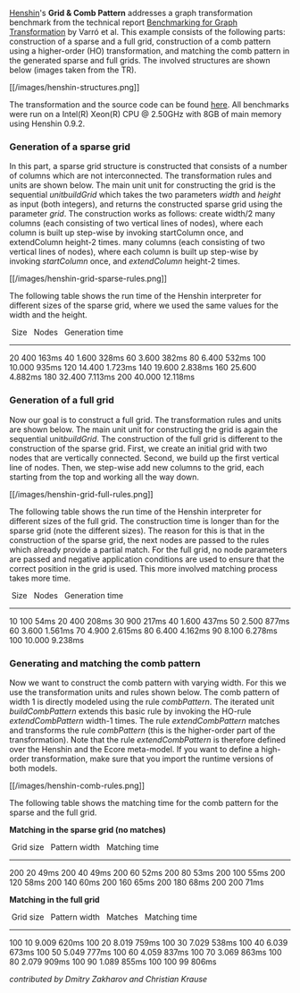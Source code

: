 [Henshin](Home "wikilink")\'s **Grid & Comb Pattern** addresses a
graph transformation benchmark from the technical report [Benchmarking
for Graph
Transformation](http://www.cs.bme.hu/~gervarro/publication/TUB-TR-05-EE17.pdf)
by Varró et al. This example consists of the following parts:
construction of a sparse and a full grid, construction of a comb pattern
using a higher-order (HO) transformation, and matching the comb pattern
in the generated sparse and full grids. The involved structures are
shown below (images taken from the TR).

[[/images/henshin-structures.png]]

The transformation and the source code can be found
[here](https://git.eclipse.org/c/henshin/org.eclipse.emft.henshin.git/tree/plugins/org.eclipse.emf.henshin.examples/src/org/eclipse/emf/henshin/examples/combpattern).
All benchmarks were run on a Intel(R) Xeon(R) CPU @ 2.50GHz with 8GB of
main memory using Henshin 0.9.2.

### Generation of a sparse grid

In this part, a sparse grid structure is constructed that consists of a
number of columns which are not interconnected. The transformation rules
and units are shown below. The main unit unit for constructing the grid
is the sequential *unitbuildGrid* which takes the two parameters *width*
and *height* as input (both integers), and returns the constructed
sparse grid using the parameter *grid*. The construction works as
follows: create width/2 many columns (each consisting of two vertical
lines of nodes), where each column is built up step-wise by invoking
startColumn once, and extendColumn height-2 times. many columns (each
consisting of two vertical lines of nodes), where each column is built
up step-wise by invoking *startColumn* once, and *extendColumn* height-2
times.

[[/images/henshin-grid-sparse-rules.png]]

The following table shows the run time of the Henshin interpreter for
different sizes of the sparse grid, where we used the same values for
the width and the height.

   Size     Nodes     Generation time 
  -------- --------- -------------------
  20       400       163ms
  40       1.600     328ms
  60       3.600     382ms
  80       6.400     532ms
  100      10.000    935ms
  120      14.400    1.723ms
  140      19.600    2.838ms
  160      25.600    4.882ms
  180      32.400    7.113ms
  200      40.000    12.118ms

### Generation of a full grid

Now our goal is to construct a full grid. The transformation rules and
units are shown below. The main unit unit for constructing the grid is
again the sequential unit*buildGrid*. The construction of the full grid
is different to the construction of the sparse grid. First, we create an
initial grid with two nodes that are vertically connected. Second, we
build up the first vertical line of nodes. Then, we step-wise add new
columns to the grid, each starting from the top and working all the way
down.

[[/images/henshin-grid-full-rules.png]]

The following table shows the run time of the Henshin interpreter for
different sizes of the full grid. The construction time is longer than
for the sparse grid (note the different sizes). The reason for this is
that in the construction of the sparse grid, the next nodes are passed
to the rules which already provide a partial match. For the full grid,
no node parameters are passed and negative application conditions are
used to ensure that the correct position in the grid is used. This more
involved matching process takes more time.

   Size     Nodes     Generation time 
  -------- --------- -------------------
  10       100       54ms
  20       400       208ms
  30       900       217ms
  40       1.600     437ms
  50       2.500     877ms
  60       3.600     1.561ms
  70       4.900     2.615ms
  80       6.400     4.162ms
  90       8.100     6.278ms
  100      10.000    9.238ms

### Generating and matching the comb pattern

Now we want to construct the comb pattern with varying width. For this
we use the transformation units and rules shown below. The comb pattern
of width 1 is directly modeled using the rule *combPattern*. The
iterated unit *buildCombPattern* extends this basic rule by invoking the
HO-rule *extendCombPattern* width-1 times. The rule *extendCombPattern*
matches and transforms the rule *combPattern* (this is the higher-order
part of the transformation). Note that the rule *extendCombPattern* is
therefore defined over the Henshin and the Ecore meta-model. If you want
to define a high-order transformation, make sure that you import the
runtime versions of both models.

[[/images/henshin-comb-rules.png]]

The following table shows the matching time for the comb pattern for the
sparse and the full grid.

**Matching in the sparse grid (no matches)**

   Grid size     Pattern width     Matching time 
  ------------- ----------------- -----------------
  200           20                49ms
  200           40                49ms
  200           60                52ms
  200           80                53ms
  200           100               55ms
  200           120               58ms
  200           140               60ms
  200           160               65ms
  200           180               68ms
  200           200               71ms

**Matching in the full grid**

   Grid size     Pattern width     Matches     Matching time 
  ------------- ----------------- ----------- -----------------
  100           10                9.009       620ms
  100           20                8.019       759ms
  100           30                7.029       538ms
  100           40                6.039       673ms
  100           50                5.049       777ms
  100           60                4.059       837ms
  100           70                3.069       863ms
  100           80                2.079       909ms
  100           90                1.089       855ms
  100           100               99          806ms

*contributed by Dmitry Zakharov and Christian Krause*


